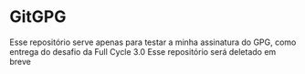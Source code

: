 # GitGPG

Esse repositório serve apenas para testar a minha assinatura do GPG, como entrega do desafio da Full Cycle 3.0
Esse repositório será deletado em breve